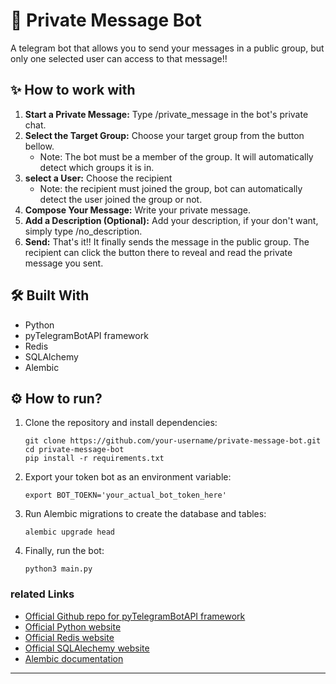 # 🔐 Private Message Bot
A telegram bot that allows you to send your messages in a public group, but only one selected user can access to that message!!

## ✨ How to work with
1. **Start a Private Message:** Type /private_message in the bot's private chat.
2. **Select the Target Group:** Choose your target group from the button bellow.
   - Note: The bot must be a member of the group. It will automatically detect which groups it is in.
4. **select a User:** Choose the recipient
   - Note: the recipient must joined the group, bot can automatically detect the user joined the group or not.
6. **Compose Your Message:** Write your private message.
7. **Add a Description (Optional):**  Add your description, if your don't want, simply type /no_description.
8. **Send:** That's it!! It finally sends the message in the public group. The recipient can click the button there to reveal and read the private message you sent.

## 🛠️ Built With
- Python
- pyTelegramBotAPI framework
- Redis
- SQLAlchemy
- Alembic

## ⚙️ How to run?
1. Clone the repository and install dependencies:
   ```
   git clone https://github.com/your-username/private-message-bot.git
   cd private-message-bot
   pip install -r requirements.txt
   ```
2. Export your token bot as an environment variable:
   ```
   export BOT_TOEKN='your_actual_bot_token_here'
   ```  
3. Run Alembic migrations to create the database and tables:
   ```
   alembic upgrade head
   ```
4. Finally, run the bot:
   ```
   python3 main.py
   ```
### related Links
- [Official Github repo for pyTelegramBotAPI framework](https://github.com/eternnoir/pyTelegramBotAPI)
- [Official Python website](https://www.python.org/)
- [Official Redis website](https://redis.io/)
- [Official SQLAlechemy website](https://www.sqlalchemy.org/)
- [Alembic documentation](https://alembic.sqlalchemy.org/en/latest/)

---
